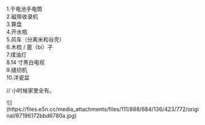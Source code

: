 <p>1.干电池手电筒<br />2.磁带收录机<br />3.算盘<br />4.开水瓶<br />5.风车（分离米和谷壳）<br />6.木梳 / 篦（bi）子<br />7.煤油灯<br />8.14 寸黑白电视<br />9.缝纫机<br />10.洋瓷盆</p><p>// 小时候家里全有。</p>
![](https://files.e5n.cc/media_attachments/files/111/888/684/136/423/772/original/67196172bbd6780a.jpg)